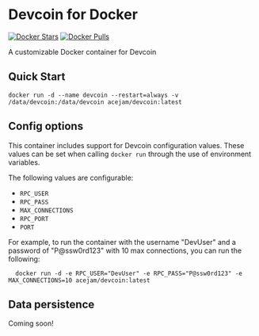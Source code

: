 # Devcoin for Docker

[![Docker Stars](https://img.shields.io/docker/stars/acejam/devcoin.svg?maxAge=2592000)](https://hub.docker.com/r/acejam/devcoin)
[![Docker Pulls](https://img.shields.io/docker/pulls/acejam/devcoin.svg?maxAge=2592000)](https://hub.docker.com/r/acejam/devcoin)

A customizable Docker container for Devcoin

## Quick Start

    docker run -d --name devcoin --restart=always -v /data/devcoin:/data/devcoin acejam/devcoin:latest

## Config options

This container includes support for Devcoin configuration values. These values can be set when calling `docker run` through the use of environment variables.

The following values are configurable:
* `RPC_USER`
* `RPC_PASS`
* `MAX_CONNECTIONS`
* `RPC_PORT`
* `PORT`

For example, to run the container with the username "DevUser" and a password of "P@ssw0rd123" with 10 max connections, you can run the following:

      docker run -d -e RPC_USER="DevUser" -e RPC_PASS="P@ssw0rd123" -e MAX_CONNECTIONS=10 acejam/devcoin:latest

## Data persistence

Coming soon!
